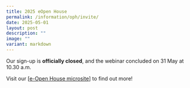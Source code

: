 ```yaml
---
title: 2025 eOpen House
permalink: /information/oph/invite/
date: 2025-05-01
layout: post
description: ""
image: ""
variant: markdown
---
```

Our sign-up is **officially closed**, and the webinar concluded on 31 May at 10.30 a.m.

Visit our [[e-Open House microsite](http://for.edu.sg/nvtpsoh)] to find out more!

